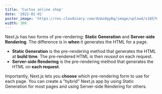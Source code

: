 ```yaml
---
title: 'Cuctus online shop'
date: '2022-01-01'
poster_image: 'https://res.cloudinary.com/dzmzdqy8q/image/upload/v1657656286/2_ruagna.png'
width: 300
---
```


Next.js has two forms of pre-rendering: **Static Generation** and **Server-side Rendering**. The difference is in **when** it generates the HTML for a page.

- **Static Generation** is the pre-rendering method that generates the HTML at **build time**. The pre-rendered HTML is then _reused_ on each request.
- **Server-side Rendering** is the pre-rendering method that generates the HTML on **each request**.

Importantly, Next.js lets you **choose** which pre-rendering form to use for each page. You can create a "hybrid" Next.js app by using Static Generation for most pages and using Server-side Rendering for others.
